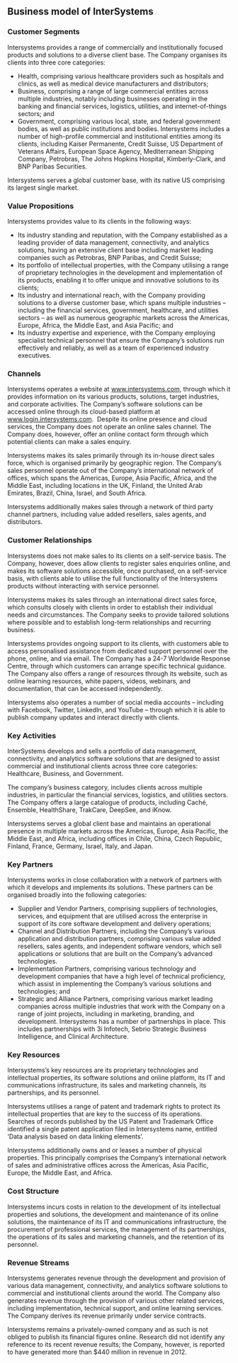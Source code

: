 Business model of InterSystems
------------------------------

 ### Customer Segments

 Intersystems provides a range of commercially and institutionally focused products and solutions to a diverse client base. The Company organises its clients into three core categories:

  * Health, comprising various healthcare providers such as hospitals and clinics, as well as medical device manufacturers and distributors;
 * Business, comprising a range of large commercial entities across multiple industries, notably including businesses operating in the banking and financial services, logistics, utilities, and internet-of-things sectors; and
 * Government, comprising various local, state, and federal government bodies, as well as public institutions and bodies.
  Intersystems includes a number of high-profile commercial and institutional entities among its clients, including Kaiser Permanente, Credit Suisse, US Department of Veterans Affairs, European Space Agency, Mediterranean Shipping Company, Petrobras, The Johns Hopkins Hospital, Kimberly-Clark, and BNP Paribas Securities.

 Intersystems serves a global customer base, with its native US comprising its largest single market.

 ### Value Propositions

 Intersystems provides value to its clients in the following ways:

  * Its industry standing and reputation, with the Company established as a leading provider of data management, connectivity, and analytics solutions, having an extensive client base including market leading companies such as Petrobras, BNP Paribas, and Credit Suisse;
 * Its portfolio of intellectual properties, with the Company utilising a range of proprietary technologies in the development and implementation of its products, enabling it to offer unique and innovative solutions to its clients;
 * Its industry and international reach, with the Company providing solutions to a diverse customer base, which spans multiple industries – including the financial services, government, healthcare, and utilities sectors – as well as numerous geographic markets across the Americas, Europe, Africa, the Middle East, and Asia Pacific; and
 * Its industry expertise and experience, with the Company employing specialist technical personnel that ensure the Company’s solutions run effectively and reliably, as well as a team of experienced industry executives.
  ### Channels

 Intersystems operates a website at www.intersystems.com, through which it provides information on its various products, solutions, target industries, and corporate activities. The Company’s software solutions can be accessed online through its cloud-based platform at www.login.intersystems.com.  Despite its online presence and cloud services, the Company does not operate an online sales channel. The Company does, however, offer an online contact form through which potential clients can make a sales enquiry.

 Intersystems makes its sales primarily through its in-house direct sales force, which is organised primarily by geographic region. The Company’s sales personnel operate out of the Company’s international network of offices, which spans the Americas, Europe, Asia Pacific, Africa, and the Middle East, including locations in the UK, Finland, the United Arab Emirates, Brazil, China, Israel, and South Africa.

 Intersystems additionally makes sales through a network of third party channel partners, including value added resellers, sales agents, and distributors.

 ### Customer Relationships

 Intersystems does not make sales to its clients on a self-service basis. The Company, however, does allow clients to register sales enquiries online, and makes its software solutions accessible, once purchased, on a self-service basis, with clients able to utilise the full functionality of the Intersystems products without interacting with service personnel.

 Intersystems makes its sales through an international direct sales force, which consults closely with clients in order to establish their individual needs and circumstances. The Company seeks to provide tailored solutions where possible and to establish long-term relationships and recurring business.

 Intersystems provides ongoing support to its clients, with customers able to access personalised assistance from dedicated support personnel over the phone, online, and via email. The Company has a 24-7 Worldwide Response Centre, through which customers can arrange specific technical guidance. The Company also offers a range of resources through its website, such as online learning resources, white papers, videos, webinars, and documentation, that can be accessed independently.

 Intersystems also operates a number of social media accounts – including with Facebook, Twitter, LinkedIn, and YouTube – through which it is able to publish company updates and interact directly with clients.

 ### Key Activities

 InterSystems develops and sells a portfolio of data management, connectivity, and analytics software solutions that are designed to assist commercial and institutional clients across three core categories: Healthcare, Business, and Government.

 The company’s business category, includes clients across multiple industries, in particular the financial services, logistics, and utilities sectors. The Company offers a large catalogue of products, including Caché, Ensemble, HealthShare, TrakCare, DeepSee, and iKnow.

 Intersystems serves a global client base and maintains an operational presence in multiple markets across the Americas, Europe, Asia Pacific, the Middle East, and Africa, including offices in Chile, China, Czech Republic, Finland, France, Germany, Israel, Italy, and Japan.

 ### Key Partners

 Intersystems works in close collaboration with a network of partners with which it develops and implements its solutions. These partners can be organised broadly into the following categories:

  * Supplier and Vendor Partners, comprising suppliers of technologies, services, and equipment that are utilised across the enterprise in support of its core software development and delivery operations;
 * Channel and Distribution Partners, including the Company’s various application and distribution partners, comprising various value added resellers, sales agents, and independent software vendors, which sell applications or solutions that are built on the Company’s advanced technologies.
 * Implementation Partners, comprising various technology and development companies that have a high level of technical proficiency, which assist in implementing the Company’s various solutions and technologies; and
 * Strategic and Alliance Partners, comprising various market leading companies across multiple industries that work with the Company on a range of joint projects, including in marketing, branding, and development.
  Intersystems has a number of partnerships in place. This includes partnerships with 3i Infotech, Sebrio Strategic Business Intelligence, and Clinical Architecture.

 ### Key Resources

 Intersystems’s key resources are its proprietary technologies and intellectual properties, its software solutions and online platform, its IT and communications infrastructure, its sales and marketing channels, its partnerships, and its personnel.

 Intersystems utilises a range of patent and trademark rights to protect its intellectual properties that are key to the success of its operations. Searches of records published by the US Patent and Trademark Office identified a single patent application filed in Intersystems name, entitled ‘Data analysis based on data linking elements’.

 Intersystems additionally owns and or leases a number of physical properties. This principally comprises the Company’s international network of sales and administrative offices across the Americas, Asia Pacific, Europe, the Middle East, and Africa.

 ### Cost Structure

 Intersystems incurs costs in relation to the development of its intellectual properties and solutions, the development and maintenance of its online solutions, the maintenance of its IT and communications infrastructure, the procurement of professional services, the management of its partnerships, the operations of its sales and marketing channels, and the retention of its personnel.

 ### Revenue Streams

 Intersystems generates revenue through the development and provision of various data management, connectivity, and analytics software solutions to commercial and institutional clients around the world. The Company also generates revenue through the provision of various other related services, including implementation, technical support, and online learning services. The Company derives its revenue primarily under service contracts.

 Intersystems remains a privately-owned company and as such is not obliged to publish its financial figures online. Research did not identify any reference to its recent revenue results; the Company, however, is reported to have generated more than $440 million in revenue in 2012.